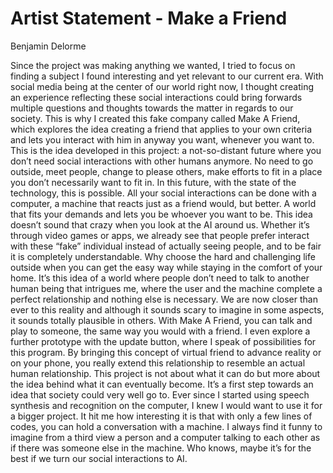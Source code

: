 # Artist Statement   - Make a Friend
Benjamin Delorme

Since the project was making anything we wanted, I tried to focus on finding a subject I found interesting and yet relevant to our current era. With social media being at the center of our world right now, I thought creating an experience reflecting these social interactions could bring forwards multiple questions and thoughts towards the matter in regards to our society. This is why I created this fake company called Make A Friend, which explores the idea creating a friend that applies to your own criteria and lets you interact with him in anyway you want, whenever you want to. This is the idea developed in this project: a not-so-distant future where you don’t need social interactions with other humans anymore. No need to go outside, meet people, change to please others, make efforts to fit in a place you don’t necessarily want to fit in. In this future, with the state of the technology, this is possible. All your social interactions can be done with a computer, a machine that reacts just as a friend would, but better. A world that fits your demands and lets you be whoever you want to be. This idea doesn’t sound that crazy when you look at the AI around us. Whether it’s through video games or apps, we already see that people prefer interact with these “fake” individual instead of actually seeing people, and to be fair it is completely understandable. Why choose the hard and challenging life outside when you can get the easy way while staying in the comfort of your home. It’s this idea of a world where people don’t need to talk to another human being that intrigues me, where the user and the machine complete a perfect relationship and nothing else is necessary. We are now closer than ever to this reality and although it sounds scary to imagine in some aspects, it sounds totally plausible in others. With Make A Friend, you can talk and play to someone, the same way you would with a friend. I even explore a further prototype with the update button, where I speak of possibilities for this program. By bringing this concept of virtual friend to advance reality or on your phone, you really extend this relationship to resemble an actual human relationship. This project is not about what it can do but more about the idea behind what it can eventually become. It’s a first step towards an idea that society could very well go to. Ever since I started using speech synthesis and recognition on the computer, I knew I would want to use it for a bigger project. It hit me how interesting it is that with only a few lines of codes, you can hold a conversation with a machine. I always find it funny to imagine from a third view a person and a computer talking to each other as if there was someone else in the machine. Who knows, maybe it’s for the best if we turn our social interactions to AI.
